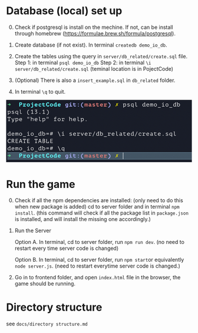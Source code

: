 # Database (local) set up

0. Check if postgresql is install on the mechine. If not, can be install through homebrew (https://formulae.brew.sh/formula/postgresql).

1. Create database (if not exist). In terminal `createdb demo_io_db`.

2. Create the tables using the query in `server/db_related/create.sql` file.
    Step 1: in terminal `psql demo_io_db`
    Step 2: in terminal `\i server/db_related/create.sql` (teminal location is in PojectCode)

3. (Optional) There is also a `insert_example.sql` in `db_related` folder.

4. In terminal `\q` to quit.

![](./docs/dbsetup.png)

# Run the game

0. Check if all the npm dependencies are installed: (only need to do this when new package is added)
    cd to server folder and in terminal `npm install`. (this command will check if all the package list in `package.json` is installed, and will install the missing one accordingly.)

1. Run the Server

    Option A. In terminal, cd to server folder, run `npm run dev`. (no need to restart every time server code is changed)

    Option B. In terminal, cd to server folder, run `npm start`or equivalently  `node server.js`. (need to restart everytime server code is changed.)

2. Go in to frontend folder, and open `index.html` file in the browser, the game should be running.


# Directory structure

see `docs/directory structure.md`